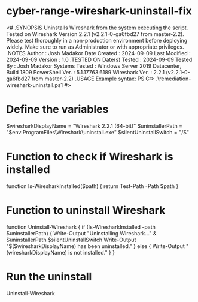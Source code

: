 # cyber-range-wireshark-uninstall-fix

 <#
.SYNOPSIS
    Uninstalls Wireshark from the system executing the script.
    Tested on Wireshark Version 2.2.1 (v2.2.1-0-ga6fbd27 from master-2.2).
    Please test thoroughly in a non-production environment before deploying widely.
    Make sure to run as Administrator or with appropriate privileges.
.NOTES
    Author        : Josh Madakor
    Date Created  : 2024-09-09
    Last Modified : 2024-09-09
    Version       : 1.0
.TESTED ON
    Date(s) Tested  : 2024-09-09
    Tested By       : Josh Madakor
    Systems Tested  : Windows Server 2019 Datacenter, Build 1809
    PowerShell Ver. : 5.1.17763.6189
    Wireshark Ver.  : 2.2.1 (v2.2.1-0-ga6fbd27 from master-2.2)
.USAGE
    Example syntax:
    PS C:\> .\remediation-wireshark-uninstall.ps1 
#>
 
 # Define the variables
$wiresharkDisplayName = "Wireshark 2.2.1 (64-bit)"
$uninstallerPath = "$env:ProgramFiles\Wireshark\uninstall.exe"
$silentUninstallSwitch = "/S"
# Function to check if Wireshark is installed
function Is-WiresharkInstalled($path) {
    return Test-Path -Path $path
}
# Function to uninstall Wireshark
function Uninstall-Wireshark {
    if (Is-WiresharkInstalled -path $uninstallerPath) {
        Write-Output "Uninstalling Wireshark..."
        & $uninstallerPath $silentUninstallSwitch
        Write-Output "$($wiresharkDisplayName) has been uninstalled."
    } else {
        Write-Output "$($wiresharkDisplayName) is not installed."
    }
}
# Run the uninstall
Uninstall-Wireshark
